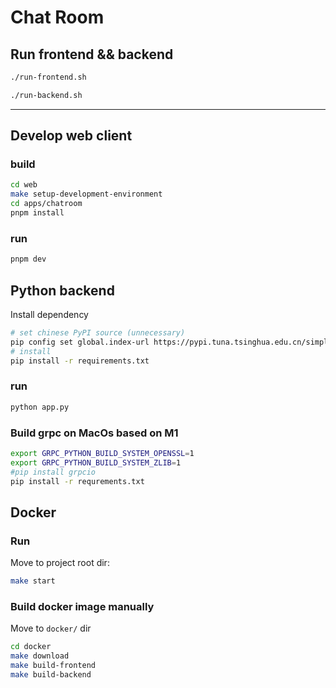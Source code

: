 # Chat Room

## Run frontend && backend
```bash
./run-frontend.sh
```
```bash
./run-backend.sh
```

---

## Develop web client
### build
```bash
cd web
make setup-development-environment
cd apps/chatroom
pnpm install 
```
### run
```bash
pnpm dev 
```

## Python backend
Install dependency
```bash
# set chinese PyPI source (unnecessary)
pip config set global.index-url https://pypi.tuna.tsinghua.edu.cn/simple/
# install
pip install -r requirements.txt
```
### run
```bash
python app.py
```

### Build grpc on MacOs based on M1
```bash
export GRPC_PYTHON_BUILD_SYSTEM_OPENSSL=1
export GRPC_PYTHON_BUILD_SYSTEM_ZLIB=1
#pip install grpcio
pip install -r requrements.txt
```
## Docker
### Run
Move to project root dir:
```bash
make start
```

### Build docker image manually
Move to `docker/` dir
```bash
cd docker
make download
make build-frontend
make build-backend
```
